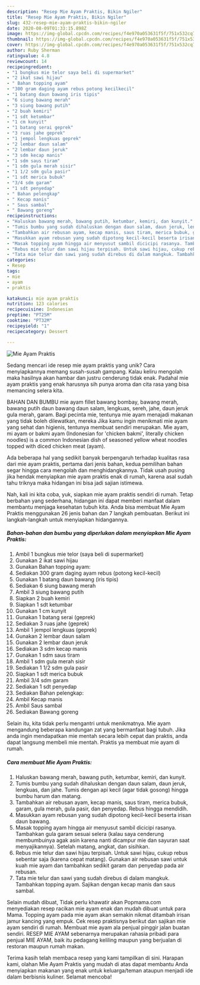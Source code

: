 ```yaml
---
description: "Resep Mie Ayam Praktis, Bikin Ngiler"
title: "Resep Mie Ayam Praktis, Bikin Ngiler"
slug: 432-resep-mie-ayam-praktis-bikin-ngiler
date: 2020-08-09T01:33:15.898Z
image: https://img-global.cpcdn.com/recipes/f4e970a053631f5f/751x532cq70/mie-ayam-praktis-foto-resep-utama.jpg
thumbnail: https://img-global.cpcdn.com/recipes/f4e970a053631f5f/751x532cq70/mie-ayam-praktis-foto-resep-utama.jpg
cover: https://img-global.cpcdn.com/recipes/f4e970a053631f5f/751x532cq70/mie-ayam-praktis-foto-resep-utama.jpg
author: Ruby Sherman
ratingvalue: 4.8
reviewcount: 14
recipeingredient:
- "1 bungkus mie telor saya beli di supermarket"
- "2 ikat sawi hijau"
- " Bahan topping ayam"
- "300 gram daging ayam rebus potong kecilkecil"
- "1 batang daun bawang iris tipis"
- "6 siung bawang merah"
- "3 siung bawang putih"
- "2 buah kemiri"
- "1 sdt ketumbar"
- "1 cm kunyit"
- "1 batang serai geprek"
- "3 ruas jahe geprek"
- "1 jempol lengkuas geprek"
- "2 lembar daun salam"
- "2 lembar daun jeruk"
- "3 sdm kecap manis"
- "1 sdm saus tiram"
- "1 sdm gula merah sisir"
- "1 1/2 sdm gula pasir"
- "1 sdt merica bubuk"
- "3/4 sdm garam"
- "1 sdt penyedap"
- " Bahan pelengkap"
- " Kecap manis"
- " Saus sambal"
- " Bawang goreng"
recipeinstructions:
- "Haluskan bawang merah, bawang putih, ketumbar, kemiri, dan kunyit."
- "Tumis bumbu yang sudah dihaluskan dengan daun salam, daun jeruk, lengkuas, dan jahe. Tumis dengan api kecil (agar tidak gosong) hingga bumbu harum dan matang."
- "Tambahkan air rebusan ayam, kecap manis, saus tiram, merica bubuk, garam, gula merah, gula pasir, dan penyedap. Rebus hingga mendidih."
- "Masukkan ayam rebusan yang sudah dipotong kecil-kecil beserta irisan daun bawang."
- "Masak topping ayam hingga air menyusut sambil dicicipi rasanya. Tambahkan gula garam sesuai selera (kalau saya cenderung membumbuinya agak asin karena nanti dicampur mie dan sayuran saat menyajikannya). Setelah matang, angkat, dan sisihkan."
- "Rebus mie telur dan sawi hijau terpisah. Untuk sawi hijau, cukup rebus sebentar saja (karena cepat matang). Gunakan air rebusan sawi untuk kuah mie ayam dan tambahkan sedikit garam dan penyedap pada air rebusan."
- "Tata mie telur dan sawi yang sudah direbus di dalam mangkuk. Tambahkan topping ayam. Sajikan dengan kecap manis dan saus sambal."
categories:
- Resep
tags:
- mie
- ayam
- praktis

katakunci: mie ayam praktis 
nutrition: 123 calories
recipecuisine: Indonesian
preptime: "PT25M"
cooktime: "PT32M"
recipeyield: "1"
recipecategory: Dessert

---
```



![Mie Ayam Praktis](https://img-global.cpcdn.com/recipes/f4e970a053631f5f/751x532cq70/mie-ayam-praktis-foto-resep-utama.jpg)

Sedang mencari ide resep mie ayam praktis yang unik? Cara menyiapkannya memang susah-susah gampang. Kalau keliru mengolah maka hasilnya akan hambar dan justru cenderung tidak enak. Padahal mie ayam praktis yang enak harusnya sih punya aroma dan cita rasa yang bisa memancing selera kita.

BAHAN DAN BUMBU mie ayam fillet bawang bombay, bawang merah, bawang putih daun bawang daun salam, lengkuas, sereh, jahe, daun jeruk gula merah, garam. Bagi pecinta mie, tentunya mie ayam menajadi makanan yang tidak boleh dilewatkan, mereka Jika kamu ingin menikmati mie ayam yang sehat dan higienis, tentunya membuat sendiri merupakan. Mie ayam, mi ayam or bakmi ayam (Indonesian for &#39;chicken bakmi&#39;, literally chicken noodles) is a common Indonesian dish of seasoned yellow wheat noodles topped with diced chicken meat (ayam).

Ada beberapa hal yang sedikit banyak berpengaruh terhadap kualitas rasa dari mie ayam praktis, pertama dari jenis bahan, kedua pemilihan bahan segar hingga cara mengolah dan menghidangkannya. Tidak usah pusing jika hendak menyiapkan mie ayam praktis enak di rumah, karena asal sudah tahu triknya maka hidangan ini bisa jadi sajian istimewa.


Nah, kali ini kita coba, yuk, siapkan mie ayam praktis sendiri di rumah. Tetap berbahan yang sederhana, hidangan ini dapat memberi manfaat dalam membantu menjaga kesehatan tubuh kita. Anda bisa membuat Mie Ayam Praktis menggunakan 26 jenis bahan dan 7 langkah pembuatan. Berikut ini langkah-langkah untuk menyiapkan hidangannya.

<!--inarticleads1-->

##### Bahan-bahan dan bumbu yang diperlukan dalam menyiapkan Mie Ayam Praktis:

1. Ambil 1 bungkus mie telor (saya beli di supermarket)
1. Gunakan 2 ikat sawi hijau
1. Gunakan  Bahan topping ayam:
1. Sediakan 300 gram daging ayam rebus (potong kecil-kecil)
1. Gunakan 1 batang daun bawang (iris tipis)
1. Sediakan 6 siung bawang merah
1. Ambil 3 siung bawang putih
1. Siapkan 2 buah kemiri
1. Siapkan 1 sdt ketumbar
1. Gunakan 1 cm kunyit
1. Gunakan 1 batang serai (geprek)
1. Sediakan 3 ruas jahe (geprek)
1. Ambil 1 jempol lengkuas (geprek)
1. Gunakan 2 lembar daun salam
1. Gunakan 2 lembar daun jeruk
1. Sediakan 3 sdm kecap manis
1. Gunakan 1 sdm saus tiram
1. Ambil 1 sdm gula merah sisir
1. Sediakan 1 1/2 sdm gula pasir
1. Siapkan 1 sdt merica bubuk
1. Ambil 3/4 sdm garam
1. Sediakan 1 sdt penyedap
1. Sediakan  Bahan pelengkap:
1. Ambil  Kecap manis
1. Ambil  Saus sambal
1. Sediakan  Bawang goreng


Selain itu, kita tidak perlu mengantri untuk menikmatnya. Mie ayam mengandung beberapa kandungan zat yang bermanfaat bagi tubuh. Jika anda ingin mendapatkan mie mentah secara lebih cepat dan praktis, anda dapat langsung membeli mie mentah. Praktis ya membuat mie ayam di rumah. 

<!--inarticleads2-->

##### Cara membuat Mie Ayam Praktis:

1. Haluskan bawang merah, bawang putih, ketumbar, kemiri, dan kunyit.
1. Tumis bumbu yang sudah dihaluskan dengan daun salam, daun jeruk, lengkuas, dan jahe. Tumis dengan api kecil (agar tidak gosong) hingga bumbu harum dan matang.
1. Tambahkan air rebusan ayam, kecap manis, saus tiram, merica bubuk, garam, gula merah, gula pasir, dan penyedap. Rebus hingga mendidih.
1. Masukkan ayam rebusan yang sudah dipotong kecil-kecil beserta irisan daun bawang.
1. Masak topping ayam hingga air menyusut sambil dicicipi rasanya. Tambahkan gula garam sesuai selera (kalau saya cenderung membumbuinya agak asin karena nanti dicampur mie dan sayuran saat menyajikannya). Setelah matang, angkat, dan sisihkan.
1. Rebus mie telur dan sawi hijau terpisah. Untuk sawi hijau, cukup rebus sebentar saja (karena cepat matang). Gunakan air rebusan sawi untuk kuah mie ayam dan tambahkan sedikit garam dan penyedap pada air rebusan.
1. Tata mie telur dan sawi yang sudah direbus di dalam mangkuk. Tambahkan topping ayam. Sajikan dengan kecap manis dan saus sambal.


Selain mudah dibuat, Tidak perlu khawatir akan Popmama.com menyediakan resep racikan mie ayam enak dan mudah dibuat untuk para Mama. Topping ayam pada mie ayam akan semakin nikmat ditambah irisan jamur kancing yang empuk. Cek resep praktisnya berikut dan sajikan mie ayam sendiri di rumah. Membuat mie ayam ala penjual pinggir jalan buatan sendiri. RESEP MIE AYAM sebenarnya merupakan rahasia pribadi para penjual MIE AYAM, baik itu pedagang keliling maupun yang berjualan di restoran maupun rumah makan. 

Terima kasih telah membaca resep yang kami tampilkan di sini. Harapan kami, olahan Mie Ayam Praktis yang mudah di atas dapat membantu Anda menyiapkan makanan yang enak untuk keluarga/teman ataupun menjadi ide dalam berbisnis kuliner. Selamat mencoba!
